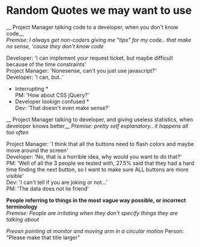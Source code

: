 Random Quotes we may want to use
=================================
  
  
__ Project Manager talking code to a developer, when you don't know code__  
*Premise: I always get non-coders giving me "tips" for my code.. that make no sense, 'cause they don't know code*  
  
Developer: 'I can implement your request ticket, but maybe difficult because of the time constraints'  
Project Manager: 'Nonesense, can't you just use javascript?'  
Developer: 'I can, but..'  
* Interrupting *  
PM: 'How about CSS jQuery?'  
* Developer lookign confused *  
Dev: 'That doesn't even make sense?'  
  
   
__ Project Manager talking to developer, and giving useless statistics, when developer knows better__
*Premise: pretty self explanatory.. it happens all too often*
  
Project Manager: 'I think that all the buttons need to flash colors and maybe move around the screen'  
Developer: 'No, that is a horrible idea, why would you want to do that?'  
PM: 'Well of all the 3 people we tested with, 27.5% said that they had a hard time finding the next button, so I want to make sure ALL buttons are more visible'  
Dev: 'I can't tell if you are joking or not...'  
PM: 'The data does not lie friend'
  
  
__People referring to things in the most vague way possible, or incorrect terminology__  
*Premise: People are irritating when they don't specify things they are talking about*
  
*Preosn pointing at monitor and moving arm in a circular motion*
Person: "Please make that title larger"